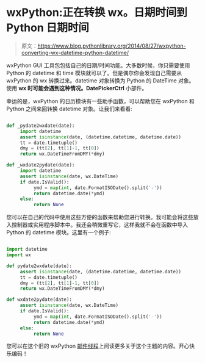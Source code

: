 # wxPython:正在转换 wx。日期时间到 Python 日期时间

> 原文：<https://www.blog.pythonlibrary.org/2014/08/27/wxpython-converting-wx-datetime-python-datetime/>

wxPython GUI 工具包包括自己的日期/时间功能。大多数时候，你只需要使用 Python 的 datetime 和 time 模块就可以了。但是偶尔你会发现自己需要从 wxPython 的 wx 转换过来。datetime 对象转换为 Python 的 DateTime 对象。使用 **wx 时可能会遇到这种情况。DatePickerCtrl** 小部件。

幸运的是，wxPython 的日历模块有一些助手函数，可以帮助您在 wxPython 和 Python 之间来回转换 datetime 对象。让我们来看看:

```py

def _pydate2wxdate(date):
     import datetime
     assert isinstance(date, (datetime.datetime, datetime.date))
     tt = date.timetuple()
     dmy = (tt[2], tt[1]-1, tt[0])
     return wx.DateTimeFromDMY(*dmy)

def _wxdate2pydate(date):
     import datetime
     assert isinstance(date, wx.DateTime)
     if date.IsValid():
          ymd = map(int, date.FormatISODate().split('-'))
          return datetime.date(*ymd)
     else:
          return None

```

您可以在自己的代码中使用这些方便的函数来帮助您进行转换。我可能会将这些放入控制器或实用程序脚本中。我还会稍微重写它，这样我就不会在函数中导入 Python 的 datetime 模块。这里有一个例子:

```py

import datetime
import wx

def pydate2wxdate(date):
     assert isinstance(date, (datetime.datetime, datetime.date))
     tt = date.timetuple()
     dmy = (tt[2], tt[1]-1, tt[0])
     return wx.DateTimeFromDMY(*dmy)

def wxdate2pydate(date):
     assert isinstance(date, wx.DateTime)
     if date.IsValid():
          ymd = map(int, date.FormatISODate().split('-'))
          return datetime.date(*ymd)
     else:
          return None 

```

您可以在这个旧的 wxPython [邮件线程](http://wxpython-users.1045709.n5.nabble.com/wx-DateTime-lt-gt-python-datetime-td2357748.html)上阅读更多关于这个主题的内容。开心快乐编码！